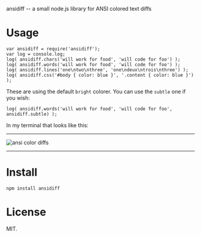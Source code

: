 ansidiff -- a small node.js library for ANSI colored text diffs


# Usage

    var ansidiff = require('ansidiff');
    var log = console.log;
    log( ansidiff.chars('will work for food', 'will code for foo') );
    log( ansidiff.words('will work for food', 'will code for foo') );
    log( ansidiff.lines('one\ntwo\nthree', 'one\ndeux\ntrois\nthree') );
    log( ansidiff.css('#body { color: blue }', '.content { color: blue }') );

These are using the default `bright` colorer. You can use the `subtle`
one if you wish:

    log( ansidiff.words('will work for food', 'will code for foo', ansidiff.subtle) );

In my terminal that looks like this:

* * *

![ansi color diffs](https://github.com/trentm/node-ansidiff/raw/master/examples.png)

* * *


# Install

    npm install ansidiff


# License

MIT.

